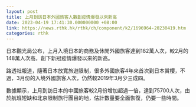 ```yaml
---
layout: post
title: 上月到訪日本外國旅客人數創疫情爆發以來新高
date: 2023-04-19 17:41:30.000000000 +08:00
link: https://news.rthk.hk/rthk/ch/component/k2/1696964-20230419.htm
categories: rthk
---
```


日本觀光局公布，上月入境日本的商務及休閒外國旅客達到182萬人次，較2月的148萬人次高，創下新冠疫情爆發以來的新高。

路透社報道，隨著日本放寬旅遊限制，很多外國旅客4年來首次到日本賞櫻，不過，3月份的入境外國旅客人次，仍然較2019年3月少三成四。

數據顯示，上月到訪日本的中國旅客較2月份增加超過一倍，達到75700人次，由於航班短缺和北京限制旅行團目的地，估計數量要全面恢復，仍要一些時間。
